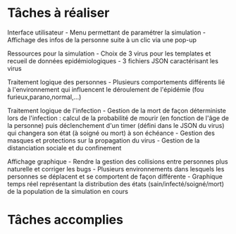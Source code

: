 # Tâches à réaliser

Interface utilisateur
	- Menu permettant de paramétrer la simulation
	- Affichage des infos de la personne suite à un clic via une pop-up

Ressources pour la simulation
	- Choix de 3 virus pour les templates et recueil de données epidémiologiques
	- 3 fichiers JSON caractérisant les virus

Traitement logique des personnes
	- Plusieurs comportements différents lié à l'environnement qui influencent le déroulement de l'épidémie (fou furieux,parano,normal,...)

Traitement logique de l'infection
	- Gestion de la mort de façon déterministe lors de l'infection : calcul de la probabilité de mourir (en fonction de l'âge de la personne) puis déclenchement d'un timer (défini dans le JSON du virus) qui changera son état (à soigné ou mort) à son échéance
	- Gestion des masques et protections sur la propagation du virus
	- Gestion de la distanciation sociale et du confinement

Affichage graphique
	- Rendre la gestion des collisions entre personnes plus naturelle et corriger les bugs
	- Plusieurs environnements dans lesquels les personnes se déplacent et se comportent de façon différente
	- Graphique temps réel représentant la distribution des états (sain/infecté/soigné/mort) de la population de la simulation en cours

# Tâches accomplies

